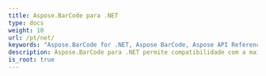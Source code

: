 ```yaml
---
title: Aspose.BarCode para .NET
type: docs
weight: 10
url: /pt/net/
keywords: "Aspose.BarCode for .NET, Aspose BarCode, Aspose API Reference."
description: Aspose.BarCode para .NET permite compatibilidade com a maioria dos padrões e especificações de código de barras existentes.
is_root: true
---
```

